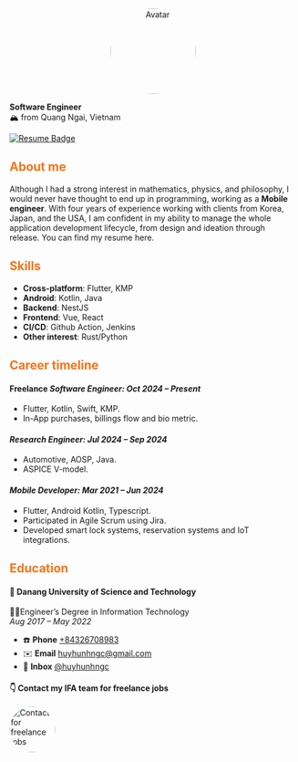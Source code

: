 <div style="text-align:center;">
  <img src="https://avatars.githubusercontent.com/u/46745326?v=4" alt="Avatar" style="border-radius: 50%; width: 150px; height: 150px;" />
</div>

**Software Engineer**  
🏔️ from Quang Ngai, Vietnam

[![Resume Badge]][Resume Link]

## <span style="color:#F97316">About me</span>

Although I had a strong interest in mathematics, physics, and philosophy, I would never have thought to end up in programming, working as a **Mobile engineer**. With four years of experience working with clients from Korea, Japan, and the USA, I am confident in my ability to manage the whole application development lifecycle, from design and ideation through release.
You can find my resume here.

## <span style="color:#F97316">Skills</span>

- **Cross-platform**: Flutter, KMP
- **Android**: Kotlin, Java
- **Backend**: NestJS
- **Frontend**: Vue, React
- **CI/CD**: Github Action, Jenkins
- **Other interest**: Rust/Python

## <span style="color:#F97316">Career timeline</span>

#### Freelance *Software Engineer: Oct 2024 – Present*

- Flutter, Kotlin, Swift, KMP.
- In-App purchases, billings flow and bio metric.

#### *Research Engineer: Jul 2024 – Sep 2024*  

- Automotive, AOSP, Java.
- ASPICE V-model.

#### *Mobile Developer: Mar 2021 – Jun 2024*  

- Flutter, Android Kotlin, Typescript.
- Participated in Agile Scrum using Jira.
- Developed smart lock systems, reservation systems and IoT integrations.

## <span style="color:#F97316">Education</span>

#### 🏢 Danang University of Science and Technology

👨‍💻Engineer’s Degree in Information Technology  
*Aug 2017 – May 2022*  

- ☎️ **Phone** [+84326708983](tel:+84326708983)  
- ✉️ **Email** [huyhunhngc@gmail.com](mailto:huyhunhngc@gmail.com)  
- 💬 **Inbox** [@huyhunhngc](https://t.me/huyhunhngc)  

#### 👇 Contact my IFA team for freelance jobs

<a href="https://ifa-ap-01.github.io/porfolio/" rel="nofollow">
    <img src="https://ifa-ap-01.github.io/porfolio/_next/static/media/ifaLogo.ed41333c.png" alt="Contact for freelance jobs" style="border-radius: 50%; width: 80px; height:80px;">
</a>

[Resume Badge]:https://img.shields.io/badge/My%20Resume-F97316?style=for-the-badge&logo=readdotcv&logoColor=fff
[Resume Link]:https://drive.google.com/file/d/1EFkLhWejR7U0ZvZtOIVlxcQ0p18tlxkO/view

